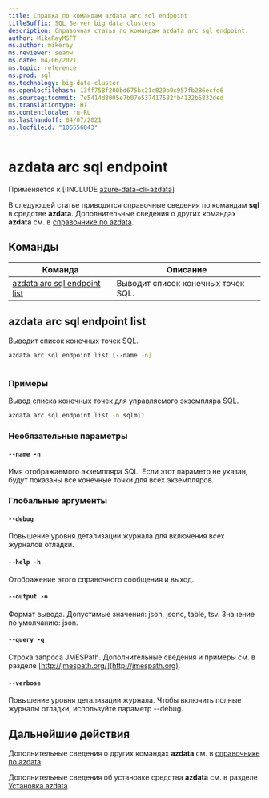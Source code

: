 ```yaml
---
title: Справка по командам azdata arc sql endpoint
titleSuffix: SQL Server big data clusters
description: Справочная статья по командам azdata arc sql endpoint.
author: MikeRayMSFT
ms.author: mikeray
ms.reviewer: seanw
ms.date: 04/06/2021
ms.topic: reference
ms.prod: sql
ms.technology: big-data-cluster
ms.openlocfilehash: 13ff758f200bd675bc21c020b9c957fb286ecfd6
ms.sourcegitcommit: 7e5414d8005e7b07e537417582fb4132b5832ded
ms.translationtype: HT
ms.contentlocale: ru-RU
ms.lasthandoff: 04/07/2021
ms.locfileid: "106556843"
---
```

# <a name="azdata-arc-sql-endpoint"></a>azdata arc sql endpoint

Применяется к [!INCLUDE [azure-data-cli-azdata](../../includes/azure-data-cli-azdata.md)]

В следующей статье приводятся справочные сведения по командам **sql** в средстве **azdata**. Дополнительные сведения о других командах **azdata** см. в [справочнике по azdata](reference-azdata.md).

## <a name="commands"></a>Команды

|Команда|Описание|
| --- | --- |
[azdata arc sql endpoint list](#azdata-arc-sql-endpoint-list) | Выводит список конечных точек SQL.
## <a name="azdata-arc-sql-endpoint-list"></a>azdata arc sql endpoint list
Выводит список конечных точек SQL.
```bash
azdata arc sql endpoint list [--name -n] 
                             
```
### <a name="examples"></a>Примеры
Вывод списка конечных точек для управляемого экземпляра SQL.
```bash
azdata arc sql endpoint list -n sqlmi1
```
### <a name="optional-parameters"></a>Необязательные параметры
#### `--name -n`
Имя отображаемого экземпляра SQL. Если этот параметр не указан, будут показаны все конечные точки для всех экземпляров.
### <a name="global-arguments"></a>Глобальные аргументы
#### `--debug`
Повышение уровня детализации журнала для включения всех журналов отладки.
#### `--help -h`
Отображение этого справочного сообщения и выход.
#### `--output -o`
Формат вывода.  Допустимые значения: json, jsonc, table, tsv.  Значение по умолчанию: json.
#### `--query -q`
Строка запроса JMESPath. Дополнительные сведения и примеры см. в разделе [http://jmespath.org/](http://jmespath.org).
#### `--verbose`
Повышение уровня детализации журнала. Чтобы включить полные журналы отладки, используйте параметр --debug.

## <a name="next-steps"></a>Дальнейшие действия

Дополнительные сведения о других командах **azdata** см. в [справочнике по azdata](reference-azdata.md). 

Дополнительные сведения об установке средства **azdata** см. в разделе [Установка azdata](..\install\deploy-install-azdata.md).

